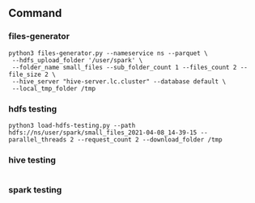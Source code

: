## Command
### files-generator
```shell
python3 files-generator.py --nameservice ns --parquet \
 --hdfs_upload_folder '/user/spark' \
 --folder_name small_files --sub_folder_count 1 --files_count 2 --file_size 2 \
 --hive_server "hive-server.lc.cluster" --database default \
 --local_tmp_folder /tmp
```

### hdfs testing
```shell
python3 load-hdfs-testing.py --path hdfs://ns/user/spark/small_files_2021-04-08_14-39-15 --parallel_threads 2 --request_count 2 --download_folder /tmp
```

### hive testing
```shell

```

### spark testing
```shell

```